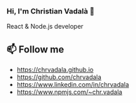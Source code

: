 ### Hi, I'm Christian Vadalà 👋
React & Node.js developer

## 📫 Follow me
- https://chrvadala.github.io
- https://github.com/chrvadala
- https://www.linkedin.com/in/chrvadala
- https://www.npmjs.com/~chr.vadala
